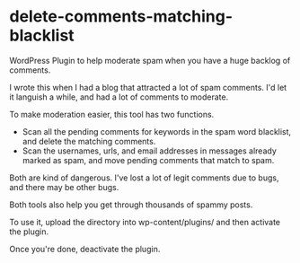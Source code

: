 # delete-comments-matching-blacklist

WordPress Plugin to help moderate spam when you have a huge backlog of comments.

I wrote this when I had a blog that attracted a lot of spam comments. 
I'd let it languish a while, and had a lot of comments to moderate.

To make moderation easier, this tool has two functions.

* Scan all the pending comments for keywords in the spam word blacklist, and delete the matching comments.
* Scan the usernames, urls, and email addresses in messages already marked as spam, and move pending comments that match to spam.

Both are kind of dangerous. I've lost a lot of legit comments due to bugs, and there may be other bugs.

Both tools also help you get through thousands of spammy posts.

To use it, upload the directory into wp-content/plugins/ and then activate the plugin.

Once you're done, deactivate the plugin.

